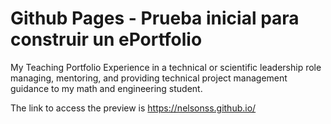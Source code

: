 # Github Pages - Prueba inicial para construir un ePortfolio
My Teaching Portfolio
Experience in a technical or scientific leadership role managing, mentoring, and providing technical project management guidance to my math and engineering student.

The link to access the preview is https://nelsonss.github.io/
